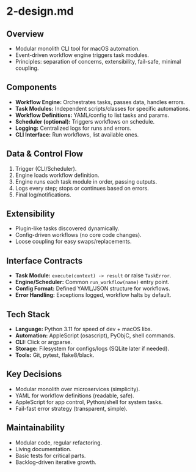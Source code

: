 # 2-design.md

## Overview
- Modular monolith CLI tool for macOS automation.
- Event-driven workflow engine triggers task modules.
- Principles: separation of concerns, extensibility, fail-safe, minimal coupling.

## Components
- **Workflow Engine:** Orchestrates tasks, passes data, handles errors.
- **Task Modules:** Independent scripts/classes for specific automations.
- **Workflow Definitions:** YAML/config to list tasks and params.
- **Scheduler (optional):** Triggers workflows on schedule.
- **Logging:** Centralized logs for runs and errors.
- **CLI Interface:** Run workflows, list available ones.

## Data & Control Flow
1. Trigger (CLI/Scheduler).
2. Engine loads workflow definition.
3. Engine runs each task module in order, passing outputs.
4. Logs every step; stops or continues based on errors.
5. Final log/notifications.

## Extensibility
- Plugin-like tasks discovered dynamically.
- Config-driven workflows (no core code changes).
- Loose coupling for easy swaps/replacements.

## Interface Contracts
- **Task Module:** `execute(context) -> result` or raise `TaskError`.
- **Engine/Scheduler:** Common `run_workflow(name)` entry point.
- **Config Format:** Defined YAML/JSON structure for workflows.
- **Error Handling:** Exceptions logged, workflow halts by default.

## Tech Stack
- **Language:** Python 3.11 for speed of dev + macOS libs.
- **Automation:** AppleScript (osascript), PyObjC, shell commands.
- **CLI:** Click or argparse.
- **Storage:** Filesystem for configs/logs (SQLite later if needed).
- **Tools:** Git, pytest, flake8/black.

## Key Decisions
- Modular monolith over microservices (simplicity).
- YAML for workflow definitions (readable, safe).
- AppleScript for app control, Python/shell for system tasks.
- Fail-fast error strategy (transparent, simple).

## Maintainability
- Modular code, regular refactoring.
- Living documentation.
- Basic tests for critical parts.
- Backlog-driven iterative growth.
